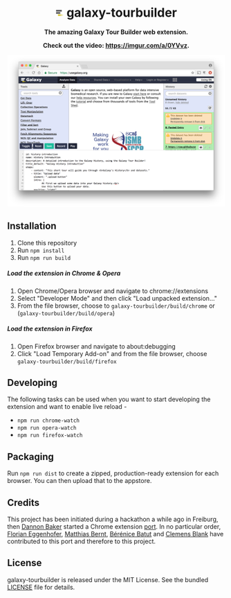<div align="center">
  <h1>
    <img src="./src/icons/icon-19.png" alt="Galaxy Logo">
    galaxy-tourbuilder
  </h1>

  <p>
    <strong>The amazing Galaxy Tour Builder web extension.
  </p>
  <p>
    Check out the video: <a href="https://imgur.com/a/0YVvz">https://imgur.com/a/0YVvz</a>.</strong>
  </p>
  <p>
    <img src="res/screenshot.png">
  <p>
</div>

## Installation

1. Clone this repository
2. Run `npm install`
3. Run `npm run build`

##### Load the extension in Chrome & Opera

1. Open Chrome/Opera browser and navigate to chrome://extensions
2. Select "Developer Mode" and then click "Load unpacked extension..."
3. From the file browser, choose to `galaxy-tourbuilder/build/chrome` or
   (`galaxy-tourbuilder/build/opera`)

##### Load the extension in Firefox

1. Open Firefox browser and navigate to about:debugging
2. Click "Load Temporary Add-on" and from the file browser, choose
   `galaxy-tourbuilder/build/firefox`

## Developing

The following tasks can be used when you want to start developing the extension
and want to enable live reload -

- `npm run chrome-watch`
- `npm run opera-watch`
- `npm run firefox-watch`

## Packaging

Run `npm run dist` to create a zipped, production-ready extension for each
browser. You can then upload that to the appstore.

## Credits

This project has been initiated during a hackathon a while ago in Freiburg, then
[Dannon Baker](https://github.com/dannon) started a Chrome extension
[port](https://github.com/dannon/tourbuilder). In no particular order, [Florian
Eggenhofer](https://github.com/eggzilla), [Matthias
Bernt](https://github.com/bernt-matthias), [Bérénice
Batut](https://github.com/bebatut) and [Clemens
Blank](https://github.com/blankclemens) have contributed to this port and
therefore to this project.

## License

galaxy-tourbuilder is released under the MIT License. See the bundled
[LICENSE](LICENSE) file for details.
